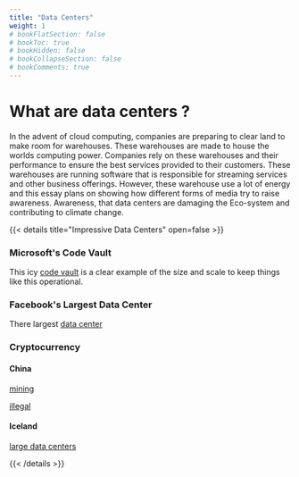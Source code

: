 ```yaml
---
title: "Data Centers"
weight: 1
# bookFlatSection: false
# bookToc: true
# bookHidden: false
# bookCollapseSection: false
# bookComments: true
---
```



# What are data centers ?

In the advent of cloud computing, companies are preparing to clear land to make room for
warehouses. These warehouses are made to house the worlds computing power. Companies rely
on these warehouses and their performance to ensure the best services provided to their
customers. These warehouses are running software that is responsible for streaming services and
other business offerings. However, these warehouse use a lot of energy and this essay plans on
showing how different forms of media try to raise awareness. Awareness, that data centers are
damaging the Eco-system and contributing to climate change.


{{< details title="Impressive Data Centers" open=false >}}

### Microsoft's Code Vault

This icy [code vault](https://www.youtube.com/watch?v=fzI9FNjXQ0o) is a clear example of the size and scale to keep things like this operational.

### Facebook's Largest Data Center

There largest [data center](https://www.youtube.com/watch?v=frzVtaNrHU0)

### Cryptocurrency

#### China

[mining](https://www.youtube.com/watch?v=K8kua5B5K3I)

[illegal](https://www.youtube.com/watch?v=ysukAy59w6c)

#### Iceland

[large data centers](https://www.youtube.com/watch?v=3nwFZGsox98)

{{< /details >}}
